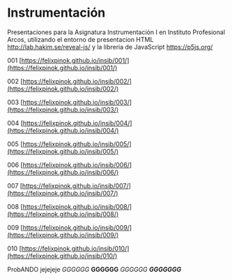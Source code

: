 # Instrumentación
Presentaciones para la Asignatura Instrumentación I en Instituto Profesional Arcos, utilizando el entorno de presentacion HTML http://lab.hakim.se/reveal-js/ y la libreria de JavaScript https://p5js.org/

001 [https://felixpinok.github.io/insib/001/](https://felixpinok.github.io/insib/001/)

002 [https://felixpinok.github.io/insib/002/](https://felixpinok.github.io/insib/002/)

003 [https://felixpinok.github.io/insib/003/](https://felixpinok.github.io/insib/003/)

004 [https://felixpinok.github.io/insib/004/](https://felixpinok.github.io/insib/004/)

005 [https://felixpinok.github.io/insib/005/](https://felixpinok.github.io/insib/005/)

006 [https://felixpinok.github.io/insib/006/](https://felixpinok.github.io/insib/006/)

007 [https://felixpinok.github.io/insib/007/](https://felixpinok.github.io/insib/007/)

008 [https://felixpinok.github.io/insib/008/](https://felixpinok.github.io/insib/008/)

009 [https://felixpinok.github.io/insib/009/](https://felixpinok.github.io/insib/009/)

010 [https://felixpinok.github.io/insib/010/](https://felixpinok.github.io/insib/010/)

ProbANDO jejejeje
*GGGGGG*
**GGGGGG**
*_GGGGGG_*
**_GGGGGGG_**
